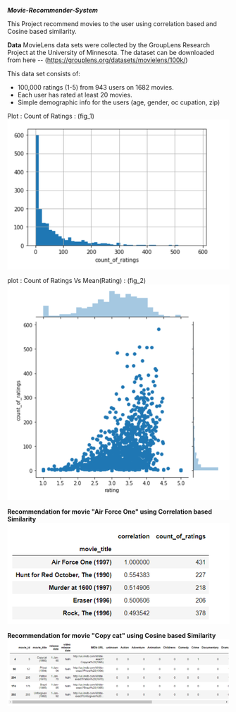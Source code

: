 ***Movie-Recommender-System***

This Project recommend movies to the user using correlation based and Cosine based similarity.

**Data**
MovieLens data sets were collected by the GroupLens Research Project at the University of Minnesota.
The dataset can be downloaded from here -- (https://grouplens.org/datasets/movielens/100k/)

 This data set consists of:
* 100,000 ratings (1-5) from 943 users on 1682 movies.
* Each user has rated at least 20 movies.
* Simple demographic info for the users (age, gender, oc
cupation, zip)

Plot : Count of Ratings : (fig_1)
![alt text]( https://github.com/ankurawat4/Movie-Recommender-System/blob/master/fig_1.png)


plot : Count of Ratings Vs Mean(Rating) : (fig_2)
![alt text]( https://github.com/ankurawat4/Movie-Recommender-System/blob/master/fig_2.png)

 
 
 
**Recommendation for movie "Air Force One" using Correlation based Similarity**
![alt text]( https://github.com/ankurawat4/Movie-Recommender-System/blob/master/fig_4.png)


**Recommendation for movie "Copy cat" using Cosine based Similarity**
![alt text]( https://github.com/ankurawat4/Movie-Recommender-System/blob/master/fig_3.png)

